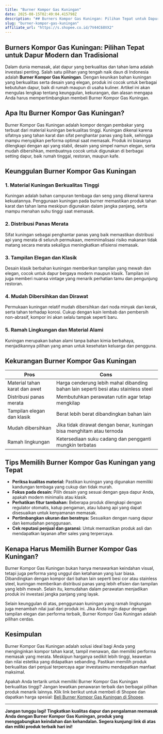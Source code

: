 ```yaml
---
title: "Burner Kompor Gas Kuningan"
date: 2025-08-15T02:49:04.415798Z
description: "## Burners Kompor Gas Kuningan: Pilihan Tepat untuk Dapur Modern dan Tradisional..."
slug: "burner-kompor-gas-kuningan"
affiliate_url: "https://s.shopee.co.id/7V44C68VX2"
---
```

## Burners Kompor Gas Kuningan: Pilihan Tepat untuk Dapur Modern dan Tradisional

Dalam dunia memasak, alat dapur yang berkualitas dan tahan lama adalah investasi penting. Salah satu pilihan yang tengah naik daun di Indonesia adalah **Burner Kompor Gas Kuningan**. Dengan keunikan bahan kuningan yang berkualitas serta desain yang elegan, produk ini cocok untuk berbagai kebutuhan dapur, baik di rumah maupun di usaha kuliner. Artikel ini akan mengulas lengkap tentang keunggulan, kekurangan, dan alasan mengapa Anda harus mempertimbangkan membeli Burner Kompor Gas Kuningan.

## Apa Itu Burner Kompor Gas Kuningan?

Burner Kompor Gas Kuningan adalah kompor dengan pembakar yang terbuat dari material kuningan berkualitas tinggi. Kuningan dikenal karena sifatnya yang tahan karat dan sifat penghantar panas yang baik, sehingga mampu menyajikan performa optimal saat memasak. Produk ini biasanya dilengkapi dengan api yang stabil, desain yang simpel namun elegan, serta mudah dibersihkan, membuatnya cocok untuk digunakan di berbagai setting dapur, baik rumah tinggal, restoran, maupun kafe.

## Keunggulan Burner Kompor Gas Kuningan

### 1. Material Kuningan Berkualitas Tinggi

Kuningan adalah bahan campuran tembaga dan seng yang dikenal karena kekuatannya. Penggunaan kuningan pada burner memastikan produk tahan karat dan tahan lama meskipun digunakan dalam jangka panjang, serta mampu menahan suhu tinggi saat memasak.

### 2. Distribusi Panas Merata

Sifat kuningan sebagai penghantar panas yang baik memastikan distribusi api yang merata di seluruh permukaan, meminimalisasi risiko makanan tidak matang secara merata sekaligus meningkatkan efisiensi memasak.

### 3. Tampilan Elegan dan Klasik

Desain klasik berbahan kuningan memberikan tampilan yang mewah dan elegan, cocok untuk dapur bergaya modern maupun klasik. Tampilan ini juga memberi nuansa vintage yang menarik perhatian tamu dan pengunjung restoran.

### 4. Mudah Dibersihkan dan Dirawat

Permukaan kuningan relatif mudah dibersihkan dari noda minyak dan kerak, serta tahan terhadap korosi. Cukup dengan kain lembab dan pembersih non-abrasif, kompor ini akan selalu tampak seperti baru.

### 5. Ramah Lingkungan dan Material Alami

Kuningan merupakan bahan alami tanpa bahan kimia berbahaya, menjadikannya pilihan yang aman untuk kesehatan keluarga dan pengguna.

## Kekurangan Burner Kompor Gas Kuningan

| Pros | Cons |
|-------|-------|
| Material tahan karat dan awet | Harga cenderung lebih mahal dibanding bahan lain seperti besi atau stainless steel |
| Distribusi panas merata | Membutuhkan perawatan rutin agar tetap mengkilap |
| Tampilan elegan dan klasik | Berat lebih berat dibandingkan bahan lain |
| Mudah dibersihkan | Jika tidak dirawat dengan benar, kuningan bisa menghitam atau ternoda |
| Ramah lingkungan | Ketersediaan suku cadang dan pengganti mungkin terbatas |

## Tips Memilih Burner Kompor Gas Kuningan yang Tepat

- **Periksa kualitas material:** Pastikan kuningan yang digunakan memiliki kandungan tembaga yang cukup dan tidak murah.
- **Fokus pada desain:** Pilih desain yang sesuai dengan gaya dapur Anda, apakah modern minimalis atau klasik.
- **Perhatikan fitur tambahan:** Beberapa produk dilengkapi dengan regulator otomatis, katup pengaman, atau lubang api yang dapat disesuaikan untuk kenyamanan memasak.
- **Pertimbangkan ukuran dan beratnya:** Sesuaikan dengan ruang dapur dan kemudahan penggunaan.
- **Cek reputasi penjual dan garansi:** Untuk memastikan produk asli dan mendapatkan layanan after sales yang terpercaya.

## Kenapa Harus Memilih Burner Kompor Gas Kuningan?

Burner Kompor Gas Kuningan bukan hanya menawarkan keindahan visual, tetapi juga performa yang unggul dan ketahanan yang luar biasa. Dibandingkan dengan kompor dari bahan lain seperti besi cor atau stainless steel, kuningan memberikan distribusi panas yang lebih efisien dan tampilan yang lebih mewah. Selain itu, kemudahan dalam perawatan menjadikan produk ini investasi jangka panjang yang layak.

Selain keunggulan di atas, penggunaan kuningan yang ramah lingkungan juga menambah nilai jual dari produk ini. Jika Anda ingin dapur dengan tampilan elegan dan performa terbaik, Burner Kompor Gas Kuningan adalah pilihan cerdas.

## Kesimpulan

Burner Kompor Gas Kuningan adalah solusi ideal bagi Anda yang menginginkan kompor tahan karat, tampil menawan, dan memiliki performa memasak yang merata. Meskipun harganya sedikit lebih tinggi, keawetan dan nilai estetika yang didapatkan sebanding. Pastikan memilih produk berkualitas dari penjual terpercaya agar investasimu mendapatkan manfaat maksimal.

Apakah Anda tertarik untuk memiliki Burner Kompor Gas Kuningan berkualitas tinggi? Jangan lewatkan penawaran terbaik dan berbagai pilihan produk menarik lainnya. Klik link berikut untuk membeli di Shopee dan dapatkan harga spesial: [Beli Burner Kompor Gas Kuningan di Shopee](https://s.shopee.co.id/7V44C68VX2).

---

**Jangan tunggu lagi! Tingkatkan kualitas dapur dan pengalaman memasak Anda dengan Burner Kompor Gas Kuningan, produk yang menggabungkan keindahan dan kehandalan. Segera kunjungi link di atas dan miliki produk terbaik hari ini!**